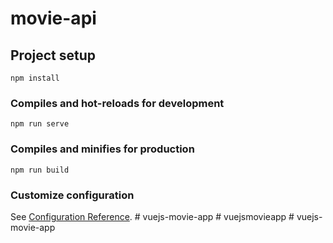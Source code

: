 # movie-api

## Project setup
```
npm install
```

### Compiles and hot-reloads for development
```
npm run serve
```

### Compiles and minifies for production
```
npm run build
```

### Customize configuration
See [Configuration Reference](https://cli.vuejs.org/config/).
#   v u e j s - m o v i e - a p p  
 #   v u e j s m o v i e a p p  
 #   v u e j s - m o v i e - a p p  
 